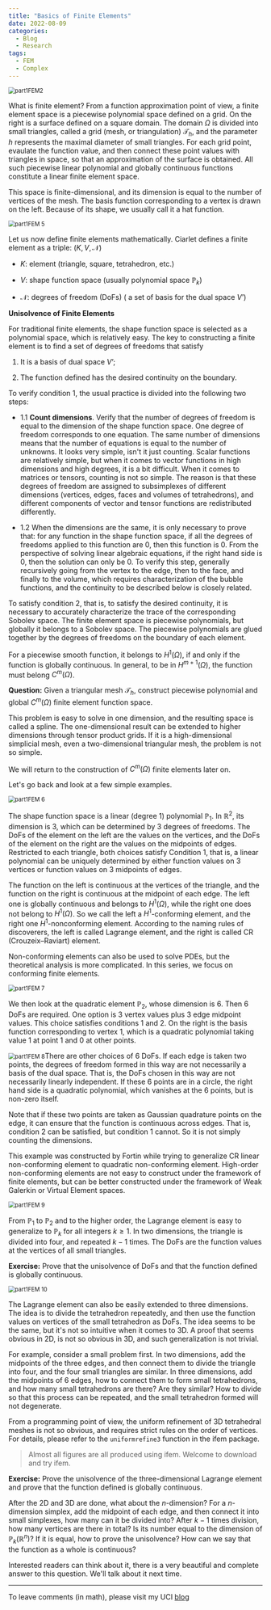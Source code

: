 ```yaml
---
title: "Basics of Finite Elements"
date: 2022-08-09
categories:
  - Blog
  - Research
tags:
  - FEM
  - Complex
---
```


<img src="https://lyc102.github.io/camtips/assets/images/part1FEM2.png" alt="part1FEM2" style="zoom:80%;" />



What is finite element? From a function approximation point of view, a finite element space is a piecewise polynomial space defined on a grid. On the right is a surface defined on a square domain. The domain $\Omega$ is divided into small triangles, called a grid (mesh, or triangulation) $\mathcal{T}_{h}$, and the parameter $h$ represents the maximal diameter of small triangles. For each grid point, evaulate the function value, and then connect these point values with triangles in space, so that an approximation of the surface is obtained. All such piecewise linear polynomial and globally continuous functions constitute a linear finite element space.

This space is finite-dimensional, and its dimension is equal to the number of vertices of the mesh. The basis function corresponding to a vertex is drawn on the left. Because of its shape, we usually call it a hat function.

<img src="https://lyc102.github.io/camtips/assets/images/part1FEM 5.png" alt="part1FEM 5" style="zoom:80%;" />

Let us now define finite elements mathematically. Ciarlet defines a finite element as a triple: $(K,V,\mathcal{N})$

-   $K$: element (triangle, square, tetrahedron, etc.)

-   $V$: shape function space (usually polynomial space $\mathbb{P}_{k}$)

-   $\mathcal{N}$: degrees of freedom (DoFs) ( a set of basis for the dual space $V’$)

**Unisolvence of Finite Elements**

For traditional finite elements, the shape function space is selected as a polynomial space, which is relatively easy. The key to constructing a finite element is to find a set of degrees of freedoms that satisfy

1.  It is a basis of dual space $V’$;

2.  The function defined has the desired continuity on the boundary.

To verify condition 1, the usual practice is divided into the following two steps:

-   1.1 **Count dimensions**. Verify that the number of degrees of freedom is equal to the dimension of the shape function space. One degree of freedom corresponds to one equation. The same number of dimensions means that the number of equations is equal to the number of unknowns. It looks very simple, isn't it just counting. Scalar functions are relatively simple, but when it comes to vector functions in high dimensions and high degrees, it is a bit difficult. When it comes to matrices or tensors, counting is not so simple. The reason is that these degrees of freedom are assigned to subsimplexes of different dimensions (vertices, edges, faces and volumes of tetrahedrons), and different components of vector and tensor functions are redistributed differently.

-   1.2 When the dimensions are the same, it is only necessary to prove that: for any function in the shape function space, if all the degrees of freedoms applied to this function are 0, then this function is 0. From the perspective of solving linear algebraic equations, if the right hand side is 0, then the solution can only be 0. To verify this step, generally recursively going from the vertex to the edge, then to the face, and finally to the volume, which requires characterization of the bubble functions, and the continuity to be described below is closely related.

To satisfy condition 2, that is, to satisfy the desired continuity, it is necessary to accurately characterize the trace of the corresponding Sobolev space. The finite element space is piecewise polynomials, but globally it belongs to a Sobolev space. The piecewise polynomials are glued together by the degrees of freedoms on the boundary of each element.

For a piecewise smooth function, it belongs to $H^{1}(\Omega)$, if and only if the function is globally continuous. In general, to be in $H^{m + 1}(\Omega)$, the function must belong $C^{m}(\Omega)$.

**Question:** Given a triangular mesh $\mathcal T_h$, construct piecewise polynomial and global $C^{m}(\Omega)$ finite element function space.

This problem is easy to solve in one dimension, and the resulting space is called a spline. The one-dimensional result can be extended to higher dimensions through tensor product grids. If it is a high-dimensional simplicial mesh, even a two-dimensional triangular mesh, the problem is not so simple. 

We will return to the construction of $C^{m}(\Omega)$ finite elements later on.

Let's go back and look at a few simple examples.

<img src="https://lyc102.github.io/camtips/assets/images/part1FEM 6.png" alt="part1FEM 6" style="zoom:80%;" />

The shape function space is a linear (degree 1) polynomial $\mathbb{P}_{1}$. In $\mathbb R^2$, its dimension is 3, which can be determined by 3 degrees of freedoms. The DoFs of the element on the left are the values on the vertices, and the DoFs of the element on the right are the values on the midpoints of edges. Restricted to each triangle, both choices satisfy Condition 1, that is, a linear polynomial can be uniquely determined by either function values on 3 vertices or function values on 3 midpoints of edges.

The function on the left is continuous at the vertices of the triangle, and the function on the right is continuous at the midpoint of each edge. The left one is globally continuous and belongs to $H^{1}(\Omega)$, while the right one does not belong to $H^{1}(\Omega)$. So we call the left a $H^{1}$-conforming element, and the right one $H^{1}$-nonconforming element. According to the naming rules of discoverers, the left is called Lagrange element, and the right is called CR (Crouzeix–Raviart) element.

Non-conforming elements can also be used to solve PDEs, but the theoretical analysis is more complicated. In this series, we focus on conforming finite elements.

<img src="https://lyc102.github.io/camtips/assets/images/part1FEM 7.png" alt="part1FEM 7" style="zoom:80%;" />

We then look at the quadratic element $\mathbb{P}_{2}$, whose dimension is 6. Then 6 DoFs are required. One option is 3 vertex values plus 3 edge midpoint values. This choice satisfies conditions 1 and 2. On the right is the basis function corresponding to vertex 1, which is a quadratic polynomial taking value 1 at point 1 and 0 at other points.

<img src="https://lyc102.github.io/camtips/assets/images/part1FEM 8.png" alt="part1FEM 8" style="zoom:80%;" />There are other choices of 6 DoFs. If each edge is taken two points, the degrees of freedom formed in this way are not necessarily a basis of the dual space. That is, the DoFs chosen in this way are not necessarily linearly independent. If these 6 points are in a circle, the right hand side is a quadratic polynomial, which vanishes at the 6 points, but is non-zero itself.

Note that if these two points are taken as Gaussian quadrature points on the edge, it can ensure that the function is continuous across edges. That is, condition 2 can be satisfied, but condition 1 cannot. So it is not simply counting the dimensions.

This example was constructed by Fortin while trying to generalize CR linear non-conforming element to quadratic non-conforming element. High-order non-conforming elements are not easy to construct under the framework of finite elements, but can be better constructed under the framework of Weak Galerkin or Virtual Element spaces.

<img src="https://lyc102.github.io/camtips/assets/images/part1FEM 9.png" alt="part1FEM 9" style="zoom:80%;" />

From $\mathbb P_1$ to $\mathbb P_2$ and to the higher order, the Lagrange element is easy to generalize to $\mathbb{P}_{k}$ for all integers $k\geq 1$. In two dimensions, the triangle is divided into four, and repeated $k-1$ times. The DoFs are the function values at the vertices of all small triangles.

**Exercise:** Prove that the unisolvence of DoFs and that the function defined is globally continuous.

<img src="https://lyc102.github.io/camtips/assets/images/part1FEM 10.png" alt="part1FEM 10" style="zoom:80%;" />

The Lagrange element can also be easily extended to three dimensions. The idea is to divide the tetrahedron repeatedly, and then use the function values on vertices of the small tetrahedron as DoFs. The idea seems to be the same, but it's not so intuitive when it comes to 3D. A proof that seems obvious in 2D, is not so obvious in 3D, and such generalization is not trivial.

For example, consider a small problem first. In two dimensions, add the midpoints of the three edges, and then connect them to divide the triangle into four, and the four small triangles are similar. In three dimensions, add the midpoints of 6 edges, how to connect them to form small tetrahedrons, and how many small tetrahedrons are there? Are they similar? How to divide so that this process can be repeated, and the small tetrahedron formed will not degenerate.

From a programming point of view, the uniform refinement of 3D tetrahedral meshes is not so obvious, and requires strict rules on the order of vertices. For details, please refer to the `uniformrefine3` function in the ifem package.

> Almost all figures are all produced using ifem. Welcome to download and try ifem.

**Exercise:** Prove the unisolvence of the three-dimensional Lagrange element and prove that the function defined is globally continuous.

After the 2D and 3D are done, what about the $n$-dimension? For a $n$-dimension simplex, add the midpoint of each edge, and then connect it into small simplexes, how many can it be divided into? After $k-1$ times  division, how many vertices are there in total? Is its number equal to the dimension of $\mathbb{P}_{k}(\mathbb{R}^{n})$? If it is equal, how to prove the unisolvence? How can we say that the function as a whole is continuous?

Interested readers can think about it, there is a very beautiful and complete answer to this question. We'll talk about it next time.

---

To leave comments (in math), please visit my UCI [blog](https://sites.uci.edu/camtips/2022/08/10/basics-of-finite-elements/)
